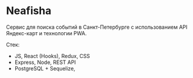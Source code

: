 # Neafisha
Сервис для поиска событий в Санкт-Петербурге с использованием API Яндекс-карт и технологии PWA. 

Стек:

- JS, React (Hooks), Redux, CSS
- Express, Node, REST API
- PostgreSQL + Sequelize, 

  
